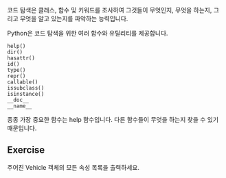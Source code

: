 코드 탐색은 클래스, 함수 및 키워드를 조사하여 그것들이 무엇인지, 무엇을 하는지, 그리고 무엇을 알고 있는지를 파악하는 능력입니다.

Python은 코드 탐색을 위한 여러 함수와 유틸리티를 제공합니다.

    help()
    dir() 
    hasattr() 
    id() 
    type() 
    repr() 
    callable() 
    issubclass() 
    isinstance() 
    __doc__ 
    __name__ 
    

종종 가장 중요한 함수는 help 함수입니다. 다른 함수들이 무엇을 하는지 찾을 수 있기 때문입니다.

Exercise
--------

주어진 Vehicle 객체의 모든 속성 목록을 출력하세요.